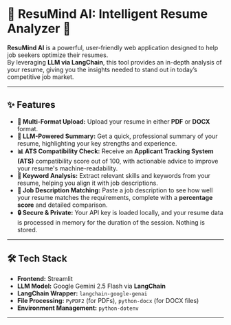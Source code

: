 # 🧠 ResuMind AI: Intelligent Resume Analyzer 🚀

**ResuMind AI** is a powerful, user-friendly web application designed to help job seekers optimize their resumes.  
By leveraging **LLM via LangChain**, this tool provides an in-depth analysis of your resume, giving you the insights needed to stand out in today’s competitive job market.

---

## ✨ Features

- **📄 Multi-Format Upload:** Upload your resume in either **PDF** or **DOCX** format.
- **🤖 LLM-Powered Summary:** Get a quick, professional summary of your resume, highlighting your key strengths and experience.
- **📊 ATS Compatibility Check:** Receive an **Applicant Tracking System (ATS)** compatibility score out of 100, with actionable advice to improve your resume's machine-readability.
- **🔑 Keyword Analysis:** Extract relevant skills and keywords from your resume, helping you align it with job descriptions.
- **🧩 Job Description Matching:** Paste a job description to see how well your resume matches the requirements, complete with a **percentage score** and detailed comparison.
- **🔒 Secure & Private:** Your API key is loaded locally, and your resume data is processed in memory for the duration of the session. Nothing is stored.

---

## 🛠️ Tech Stack

- **Frontend:** Streamlit  
- **LLM Model:** Google Gemini 2.5 Flash via **LangChain** 
- **LangChain Wrapper:** `langchain-google-genai`  
- **File Processing:** `PyPDF2` (for PDFs), `python-docx` (for DOCX files)  
- **Environment Management:** `python-dotenv`

---

